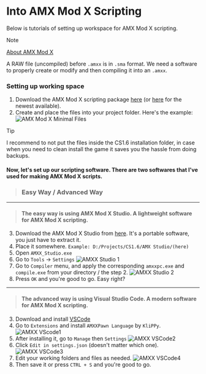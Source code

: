 # Into AMX Mod X Scripting
Below is tutorials of setting up workspace for AMX Mod X scripting.

> [!NOTE]
> [About AMX Mod X](https://www.amxmodx.org/about.php)
> 
> A RAW file (uncompiled) before `.amxx` is in `.sma` format. We need a software to properly create or modify and then compiling it into an `.amxx`.

### Setting up working space
1. Download the AMX Mod X scripting package [here](https://www.amxmodx.org/downloads-new.php) (or [here](https://www.amxmodx.org/downloads-new.php?branch=master) for the newest available).
2. Create and place the files into your project folder. Here's the example:
![AMX Mod X Minimal Files](https://i.imgur.com/7I5cWfs.png)
> [!TIP]
> I recommend to not put the files inside the CS1.6 installation folder, in case when you need to clean install the game it saves you the hassle from doing backups.

#### Now, let's set up our scripting software. There are two softwares that I've used for making AMX Mod X scripts.

> ### Easy Way / Advanced Way
---
> #### The easy way is using AMX Mod X Studio. A lightweight software for AMX Mod X scripting.

3. Download the AMX Mod X Studio from [here](https://sourceforge.net/projects/amxmodx/files/AMX%20Mod%20X%20Studio/1.4.3%20final/AMXX_Studio_1.4.3_final.zip/download). It's a portable software, you just have to extract it.
4. Place it somewhere. `Example: D:/Projects/CS1.6/AMX Studio/(here)`
5. Open `AMXX_Studio.exe`
6. Go to `Tools` -> `Settings`
![AMXX Studio 1](https://i.imgur.com/3hrc2gM.png)
7. Go to `Compiler` menu, and apply the corresponding `amxxpc.exe` and `compile.exe` from your directory / the step 2.
![AMXX Studio 2](https://i.imgur.com/WVu5RHg.png)
8. Press `OK` and you're good to go. Easy right?
---
> #### The advanced way is using Visual Studio Code. A modern software for AMX Mod X scripting.

3. Download and install [VSCode](https://code.visualstudio.com/)
4. Go to `Extensions` and install `AMXXPawn Language` by `KliPPy`.
![AMXX VScode1](https://i.imgur.com/UyWdqEL.png)
5. After installing it, go to `Manage` then `Settings`
![AMXX VSCode2](https://i.imgur.com/CMo5SpX.png)
6. Click `Edit in settings.json` (doesn't matter which one).
![AMXX VSCode3](https://i.imgur.com/kJTlv48.png)
7. Edit your working folders and files as needed.
![AMXX VSCode4](https://i.imgur.com/qOyFVYj.png)
8. Then save it or press `CTRL + S` and you're good to go.
